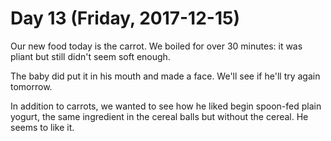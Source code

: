 # Day 13 (Friday, 2017-12-15)

Our new food today is the carrot. We boiled for over 30 minutes: it was pliant
but still didn't seem soft enough.

The baby did put it in his mouth and made a face. We'll see if he'll try again
tomorrow.

In addition to carrots, we wanted to see how he liked begin spoon-fed plain
yogurt, the same ingredient in the cereal balls but without the cereal. He seems
to like it.

